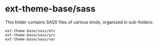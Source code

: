 # ext-theme-base/sass

This folder contains SASS files of various kinds, organized in sub-folders:

    ext-theme-base/sass/etc
    ext-theme-base/sass/src
    ext-theme-base/sass/var
